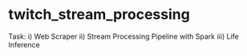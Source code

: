 # twitch_stream_processing

Task: 
i) Web Scraper 
ii) Stream Processing Pipeline with Spark 
iii) Life Inference
